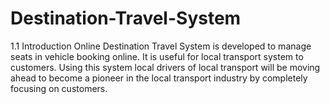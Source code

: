 # Destination-Travel-System
1.1 Introduction Online Destination Travel System is developed to manage seats in vehicle booking online. It is useful for local transport system to customers. Using this system local drivers of local transport will be moving ahead to become a pioneer in the local transport industry by completely focusing on customers. 
